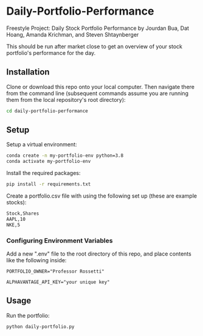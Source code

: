 # Daily-Portfolio-Performance
Freestyle Project: Daily Stock Portfolio Performance by Jourdan Bua, Dat Hoang, Amanda Krichman, and Steven Shtaynberger

This should be run after market close to get an overview of your stock portfolio's performance for the day.

## Installation
Clone or download this repo onto your local computer.
Then navigate there from the command line (subsequent commands assume you are running them from the local repository's root directory):
```sh
cd daily-portfolio-performance
```

## Setup
Setup a virtual environment:
```sh
conda create -n my-portfolio-env python=3.8
conda activate my-portfolio-env
```
Install the required packages:
```sh
pip install -r requirements.txt
```
Create a portfolio.csv file with using the following set up (these are example stocks):
```sh
Stock,Shares
AAPL,10
NKE,5
```

### Configuring Environment Variables
Add a new ".env" file to the root directory of this repo, and place contents like the following inside:
```
PORTFOLIO_OWNER="Professor Rossetti"

ALPHAVANTAGE_API_KEY="your unique key"
```

## Usage
Run the portfolio:
```
python daily-portfolio.py
```
